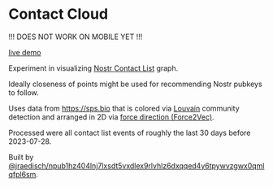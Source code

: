# Contact Cloud

!!! DOES NOT WORK ON MOBILE YET !!!

[live demo](https://canostrical.github.io/contact_cloud/)

Experiment in visualizing [Nostr Contact List](https://github.com/nostr-protocol/nips/blob/master/02.md) graph.

Ideally closeness of points might be used for recommending Nostr pubkeys to follow.

Uses data from https://sps.bio that is colored via [Louvain](https://pkg.go.dev/gonum.org/v1/gonum/graph/community#Modularize) community detection and arranged in 2D via [force direction (Force2Vec)](https://github.com/HipGraph/Force2Vec).

Processed were all contact list events of roughly the last 30 days before 2023-07-28.

Built by [@jraedisch/npub1hz404lnj7lxsdt5vxdlex9rlvhlz6dxqqed4y6tpywvzgwx0qmlqfpl6sm](nostr:npub1hz404lnj7lxsdt5vxdlex9rlvhlz6dxqqed4y6tpywvzgwx0qmlqfpl6sm).

